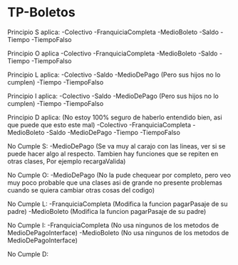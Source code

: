 # TP-Boletos

Principio S aplica:
-Colectivo
-FranquiciaCompleta
-MedioBoleto
-Saldo
-Tiempo
-TiempoFalso

Principio O aplica
-Colectivo
-FranquiciaCompleta
-MedioBoleto
-Saldo
-Tiempo
-TiempoFalso

Principio L aplica:
-Colectivo
-Saldo
-MedioDePago (Pero sus hijos no lo cumplen)
-Tiempo
-TiempoFalso

Principio I aplica:
-Colectivo
-Saldo
-MedioDePago (Pero sus hijos no lo cumplen)
-Tiempo
-TiempoFalso

Principio D aplica: (No estoy 100% seguro de haberlo entendido bien, asi que puede que esto este mal)
-Colectivo
-FranquiciaCompleta
-MedioBoleto
-Saldo
-MedioDePago
-Tiempo
-TiempoFalso

No Cumple S:
-MedioDePago (Se va muy al carajo con las lineas, ver si se puede hacer algo al respecto. Tambien hay funciones que se repiten en otras clases, Por ejemplo recargaValida)

No Cumple O:
-MedioDePago (No la pude chequear por completo, pero veo muy poco probable que una clases asi de grande no presente problemas cuando se quiera cambiar otras cosas del codigo)

No Cumple L:
-FranquiciaCompleta (Modifica la funcion pagarPasaje de su padre)
-MedioBoleto (Modifica la funcion pagarPasaje de su padre)

No Cumple I:
-FranquiciaCompleta (No usa ningunos de los metodos de MedioDePagoInterface)
-MedioBoleto (No usa ningunos de los metodos de MedioDePagoInterface)

No Cumple D: